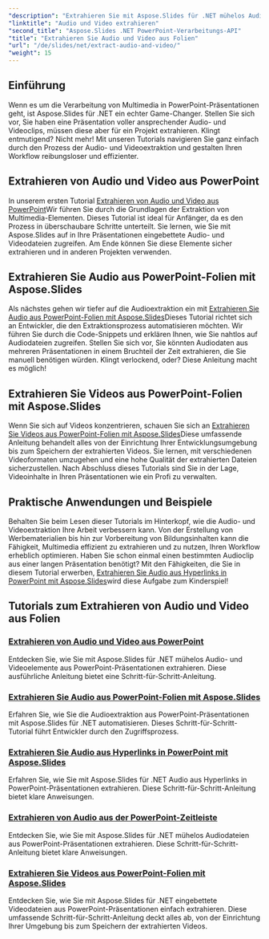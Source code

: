 ```yaml
---
"description": "Extrahieren Sie mit Aspose.Slides für .NET mühelos Audio und Video aus PowerPoint-Präsentationen mit unseren umfassenden Schritt-für-Schritt-Tutorials."
"linktitle": "Audio und Video extrahieren"
"second_title": "Aspose.Slides .NET PowerPoint-Verarbeitungs-API"
"title": "Extrahieren Sie Audio und Video aus Folien"
"url": "/de/slides/net/extract-audio-and-video/"
"weight": 15
---
```


## Einführung

Wenn es um die Verarbeitung von Multimedia in PowerPoint-Präsentationen geht, ist Aspose.Slides für .NET ein echter Game-Changer. Stellen Sie sich vor, Sie haben eine Präsentation voller ansprechender Audio- und Videoclips, müssen diese aber für ein Projekt extrahieren. Klingt entmutigend? Nicht mehr! Mit unseren Tutorials navigieren Sie ganz einfach durch den Prozess der Audio- und Videoextraktion und gestalten Ihren Workflow reibungsloser und effizienter.

## Extrahieren von Audio und Video aus PowerPoint

In unserem ersten Tutorial [Extrahieren von Audio und Video aus PowerPoint](./extracting-audio-and-video/)Wir führen Sie durch die Grundlagen der Extraktion von Multimedia-Elementen. Dieses Tutorial ist ideal für Anfänger, da es den Prozess in überschaubare Schritte unterteilt. Sie lernen, wie Sie mit Aspose.Slides auf in Ihre Präsentationen eingebettete Audio- und Videodateien zugreifen. Am Ende können Sie diese Elemente sicher extrahieren und in anderen Projekten verwenden.

## Extrahieren Sie Audio aus PowerPoint-Folien mit Aspose.Slides

Als nächstes gehen wir tiefer auf die Audioextraktion ein mit [Extrahieren Sie Audio aus PowerPoint-Folien mit Aspose.Slides](./extract-audio-from-powerpoint/)Dieses Tutorial richtet sich an Entwickler, die den Extraktionsprozess automatisieren möchten. Wir führen Sie durch die Code-Snippets und erklären Ihnen, wie Sie nahtlos auf Audiodateien zugreifen. Stellen Sie sich vor, Sie könnten Audiodaten aus mehreren Präsentationen in einem Bruchteil der Zeit extrahieren, die Sie manuell benötigen würden. Klingt verlockend, oder? Diese Anleitung macht es möglich!

## Extrahieren Sie Videos aus PowerPoint-Folien mit Aspose.Slides

Wenn Sie sich auf Videos konzentrieren, schauen Sie sich an [Extrahieren Sie Videos aus PowerPoint-Folien mit Aspose.Slides](./extract-videos-from-powerpoint-slides/)Diese umfassende Anleitung behandelt alles von der Einrichtung Ihrer Entwicklungsumgebung bis zum Speichern der extrahierten Videos. Sie lernen, mit verschiedenen Videoformaten umzugehen und eine hohe Qualität der extrahierten Dateien sicherzustellen. Nach Abschluss dieses Tutorials sind Sie in der Lage, Videoinhalte in Ihren Präsentationen wie ein Profi zu verwalten.

## Praktische Anwendungen und Beispiele

Behalten Sie beim Lesen dieser Tutorials im Hinterkopf, wie die Audio- und Videoextraktion Ihre Arbeit verbessern kann. Von der Erstellung von Werbematerialien bis hin zur Vorbereitung von Bildungsinhalten kann die Fähigkeit, Multimedia effizient zu extrahieren und zu nutzen, Ihren Workflow erheblich optimieren. Haben Sie schon einmal einen bestimmten Audioclip aus einer langen Präsentation benötigt? Mit den Fähigkeiten, die Sie in diesem Tutorial erwerben, [Extrahieren Sie Audio aus Hyperlinks in PowerPoint mit Aspose.Slides](./extract-audio-from-hyperlinks/)wird diese Aufgabe zum Kinderspiel!

## Tutorials zum Extrahieren von Audio und Video aus Folien
### [Extrahieren von Audio und Video aus PowerPoint](./extracting-audio-and-video/)
Entdecken Sie, wie Sie mit Aspose.Slides für .NET mühelos Audio- und Videoelemente aus PowerPoint-Präsentationen extrahieren. Diese ausführliche Anleitung bietet eine Schritt-für-Schritt-Anleitung.
### [Extrahieren Sie Audio aus PowerPoint-Folien mit Aspose.Slides](./extract-audio-from-powerpoint/)
Erfahren Sie, wie Sie die Audioextraktion aus PowerPoint-Präsentationen mit Aspose.Slides für .NET automatisieren. Dieses Schritt-für-Schritt-Tutorial führt Entwickler durch den Zugriffsprozess.
### [Extrahieren Sie Audio aus Hyperlinks in PowerPoint mit Aspose.Slides](./extract-audio-from-hyperlinks/)
Erfahren Sie, wie Sie mit Aspose.Slides für .NET Audio aus Hyperlinks in PowerPoint-Präsentationen extrahieren. Diese Schritt-für-Schritt-Anleitung bietet klare Anweisungen.
### [Extrahieren von Audio aus der PowerPoint-Zeitleiste](./extracting-audio-from-timeline/)
Entdecken Sie, wie Sie mit Aspose.Slides für .NET mühelos Audiodateien aus PowerPoint-Präsentationen extrahieren. Diese Schritt-für-Schritt-Anleitung bietet klare Anweisungen.
### [Extrahieren Sie Videos aus PowerPoint-Folien mit Aspose.Slides](./extract-videos-from-powerpoint-slides/)
Entdecken Sie, wie Sie mit Aspose.Slides für .NET eingebettete Videodateien aus PowerPoint-Präsentationen einfach extrahieren. Diese umfassende Schritt-für-Schritt-Anleitung deckt alles ab, von der Einrichtung Ihrer Umgebung bis zum Speichern der extrahierten Videos.